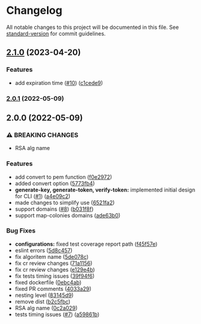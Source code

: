 # Changelog

All notable changes to this project will be documented in this file. See [standard-version](https://github.com/conventional-changelog/standard-version) for commit guidelines.

## [2.1.0](https://github.com/MapColonies/token-cli/compare/v2.0.1...v2.1.0) (2023-04-20)


### Features

* add expiration time ([#10](https://github.com/MapColonies/token-cli/issues/10)) ([c1cede9](https://github.com/MapColonies/token-cli/commit/c1cede9839d8a090b64bced6b313eed60ccfa73b))

### [2.0.1](https://github.com/MapColonies/token-cli/compare/v2.0.0...v2.0.1) (2022-05-09)

## 2.0.0 (2022-05-09)


### ⚠ BREAKING CHANGES

* RSA alg name

### Features

* add convert to pem function ([f0e2972](https://github.com/MapColonies/token-cli/commit/f0e297268628f58f6d98ec19bb6696b767d5f11d))
* added convert option ([5773fb4](https://github.com/MapColonies/token-cli/commit/5773fb413da165df8afecb72ce5b8b9d53c29f04))
* **generate-key, generate-token, verify-token:** implemented initial design for CLI ([#1](https://github.com/MapColonies/token-cli/issues/1)) ([a4e09c2](https://github.com/MapColonies/token-cli/commit/a4e09c24e33556d8e3a1ad75f77b4ac06d426f22))
* made changes to simplify use ([6521fa2](https://github.com/MapColonies/token-cli/commit/6521fa29914e47f86181e9d062f7d45325925e7c))
* support domains ([#8](https://github.com/MapColonies/token-cli/issues/8)) ([b031f8f](https://github.com/MapColonies/token-cli/commit/b031f8f2910f1d2aa39ef20d06732557138f9143))
* support map-colonies domains ([ade63b0](https://github.com/MapColonies/token-cli/commit/ade63b0f73ad5835d10ca3d47b0b2af4bc263ac3))


### Bug Fixes

* **configurations:** fixed test coverage report path ([f45f57e](https://github.com/MapColonies/token-cli/commit/f45f57e2251d416b481c0630ff251366af2aafbf))
* eslint errors ([5d8c457](https://github.com/MapColonies/token-cli/commit/5d8c4570bfd7eece7cbc9ddd556a8757dd8c66ed))
* fix algoritem name ([5de078c](https://github.com/MapColonies/token-cli/commit/5de078cde2b64ab9a2096e623d6725036ba30f5d))
* fix cr review changes ([71a1156](https://github.com/MapColonies/token-cli/commit/71a115610e051405e88b47e2e36c3358f8ae9a87))
* fix cr review changes ([e129e4b](https://github.com/MapColonies/token-cli/commit/e129e4bb987863bbbf75abd493f1815adddd8aef))
* fix tests timing issues ([39f94f6](https://github.com/MapColonies/token-cli/commit/39f94f65a472c45f265175c3bc30d1edce48e47f))
* fixed dockerfile ([0ebc4ab](https://github.com/MapColonies/token-cli/commit/0ebc4ab6b69f5f2a70b1f0145a74c5267b258584))
* fixed PR comments ([4033a29](https://github.com/MapColonies/token-cli/commit/4033a2943476e709f0fe514f60c700ba4ce0169f))
* nesting level ([83145d9](https://github.com/MapColonies/token-cli/commit/83145d9abf36a5b58add7c60d24b0f250772f7d0))
* remove dist ([b2c5fbc](https://github.com/MapColonies/token-cli/commit/b2c5fbc521bc31f2967311cb712b211bdf519b2b))
* RSA alg name ([0c2a029](https://github.com/MapColonies/token-cli/commit/0c2a02919713c04eb713b6957f471410a20b1deb))
* tests timing issues ([#7](https://github.com/MapColonies/token-cli/issues/7)) ([a59861b](https://github.com/MapColonies/token-cli/commit/a59861b558f9be540e694bd27dccdaf97f7a9bb6))
